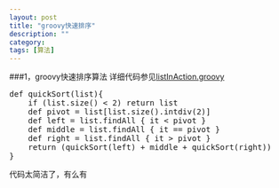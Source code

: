 ```yaml
---
layout: post
title: "groovy快速排序"
description: ""
category: 
tags: [算法]
---
```


###1，groovy快速排序算法 
详细代码参见[listInAction.groovy](https://github.com/agileluo/groovy_learn/blob/master/src/datetype/collective/listInAction.groovy)
<pre>
def quickSort(list){
	if (list.size() < 2) return list
	def pivot = list[list.size().intdiv(2)]
	def left = list.findAll { it < pivot }
	def middle = list.findAll { it == pivot }
	def right = list.findAll { it > pivot }
	return (quickSort(left) + middle + quickSort(right))
}
</pre>
代码太简洁了，有么有
